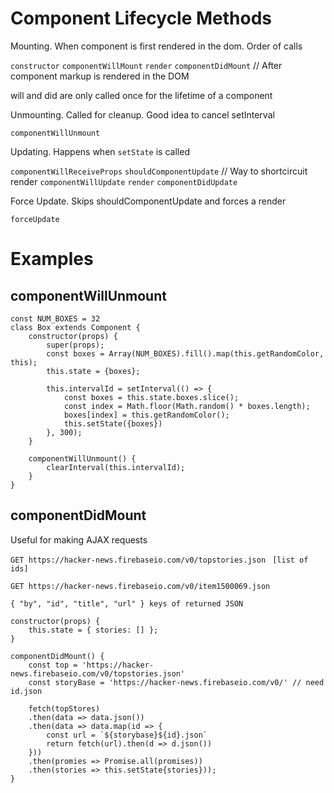 # Component Lifecycle Methods

Mounting. When component is first rendered in the dom. Order of calls

`constructor`
`componentWillMount`
`render`
`componentDidMount` // After component markup is rendered in the DOM

will and did are only called once for the lifetime of a component


Unmounting. Called for cleanup. Good idea to cancel setInterval

`componentWillUnmount`

Updating. Happens when `setState` is called

`componentWillReceiveProps`
`shouldComponentUpdate` // Way to shortcircuit render
`componentWillUpdate` 
`render`
`componentDidUpdate`

Force Update. Skips shouldComponentUpdate and forces a render

`forceUpdate`

# Examples

## componentWillUnmount

```
const NUM_BOXES = 32
class Box extends Component {
    constructor(props) {
        super(props);
        const boxes = Array(NUM_BOXES).fill().map(this.getRandomColor, this);
        this.state = {boxes};

        this.intervalId = setInterval(() => {
            const boxes = this.state.boxes.slice();
            const index = Math.floor(Math.random() * boxes.length);
            boxes[index] = this.getRandomColor();
            this.setState({boxes})
        }, 300);
    }

    componentWillUnmount() {
        clearInterval(this.intervalId);
    }
}
```

## componentDidMount

Useful for making AJAX requests

`GET https://hacker-news.firebaseio.com/v0/topstories.json`
` [list of ids]`

`GET https://hacker-news.firebaseio.com/v0/item1500069.json`
```
{ "by", "id", "title", "url" } keys of returned JSON
```

```
constructor(props) {
    this.state = { stories: [] };
}

componentDidMount() {
    const top = 'https://hacker-news.firebaseio.com/v0/topstories.json'
    const storyBase = 'https://hacker-news.firebaseio.com/v0/' // need id.json

    fetch(topStores)
    .then(data => data.json())
    .then(data => data.map(id => { 
        const url = `${storybase}${id}.json`
        return fetch(url).then(d => d.json())
    }))
    .then(promies => Promise.all(promises))
    .then(stories => this.setState{stories}));
}
```
